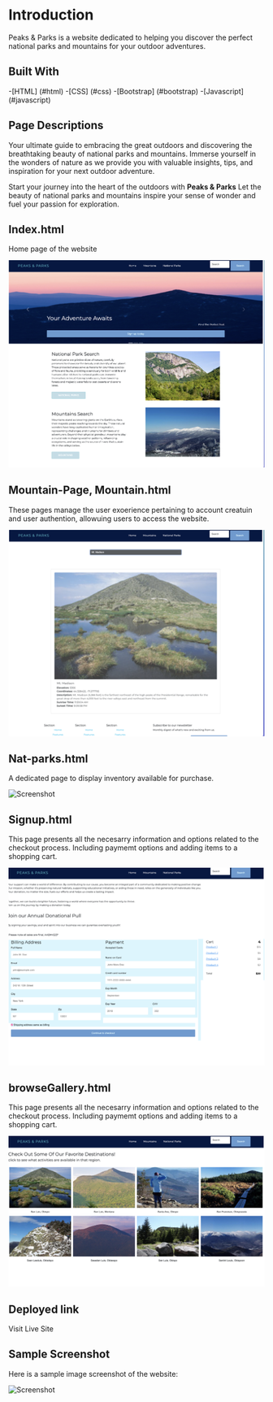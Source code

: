 # Introduction
Peaks & Parks is a website dedicated to helping you discover the perfect national parks and mountains for your outdoor adventures.

## Built With
-[HTML] (#html)
-[CSS] (#css)
-[Bootstrap] (#bootstrap)
-[Javascript] (#javascript)


## Page Descriptions
Your ultimate guide to embracing the great outdoors and discovering the breathtaking beauty of national parks and mountains. Immerse yourself in the wonders of nature as we provide you with valuable insights, tips, and inspiration for your next outdoor adventure.

Start your journey into the heart of the outdoors with **Peaks & Parks** Let the beauty of national parks and mountains inspire your sense of wonder and fuel your passion for exploration. 

## Index.html
   Home page of the website

   ![Screenshot](images/LandingPageScreenshot.png)

## Mountain-Page, Mountain.html 
   These pages manage the user exoerience pertaining to account creatuin and user authention, allowuing users to access the website.

   ![Screenshot](images/MountainspageScrenshot.png)

## Nat-parks.html
   A dedicated page to display inventory available for purchase.

   ![Screenshot](images/Nat-ParkScreenshot.png)
   
## Signup.html
   This page presents all the necesarry information and options related to the checkout process. Including paymemt options and adding items to a shopping cart.

   ![Screenshot](images/Signup.Screenshot.png)

## browseGallery.html
   This page presents all the necesarry information and options related to the checkout process. Including paymemt options and adding items to a shopping cart.

   ![Screenshot](images/browseGalleryScreenshot.png)

## Deployed link
   Visit Live Site

## Sample Screenshot 
Here is a sample image screenshot of the website:

![Screenshot](images/LandingPageScreenshot22)

   

